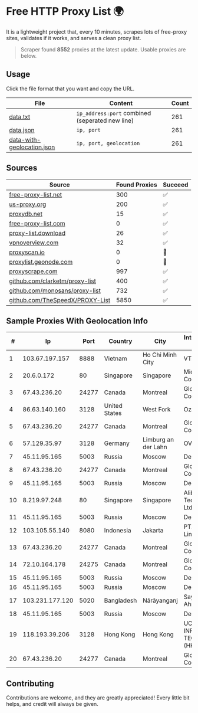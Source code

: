 
# Free HTTP Proxy List 🌍

It is a lightweight project that, every 10 minutes, scrapes lots of free-proxy sites, validates if it works, and serves a clean proxy list.


> Scraper found **8552** proxies at the latest update. Usable proxies are below.

## Usage

Click the file format that you want and copy the URL.


|File|Content|Count|
|----|-------|-----|
|[data.txt](https://raw.githubusercontent.com/themiralay/Proxy-List-World/master/data.txt)|`ip_address:port` combined (seperated new line)|261|
|[data.json](https://raw.githubusercontent.com/themiralay/Proxy-List-World/master/data.json)|`ip, port`|261|
|[data-with-geolocation.json](https://raw.githubusercontent.com/themiralay/Proxy-List-World/master/data-with-geolocation.json)|`ip, port, geolocation`|261|

## Sources

|Source|Found Proxies|Succeed|
|------|-------------|-------|
|[free-proxy-list.net](https://free-proxy-list.net)|300|✅|
|[us-proxy.org](https://www.us-proxy.org)|200|✅|
|[proxydb.net](http://proxydb.net)|15|✅|
|[free-proxy-list.com](https://free-proxy-list.com/?page=&port=&type%5B%5D=http&type%5B%5D=https&up_time=0&search=Search)|0|✅|
|[proxy-list.download](https://www.proxy-list.download/HTTP)|26|✅|
|[vpnoverview.com](https://vpnoverview.com/privacy/anonymous-browsing/free-proxy-servers)|32|✅|
|[proxyscan.io](https://www.proxyscan.io)|0|🚫|
|[proxylist.geonode.com](https://proxylist.geonode.com/api/proxy-list?limit=300&page=1&sort_by=lastChecked&sort_type=desc&protocols=http,https)|0|🚫|
|[proxyscrape.com](https://api.proxyscrape.com/v2/?request=displayproxies&protocol=http&timeout=10000&country=all&ssl=all&anonymity=all)|997|✅|
|[github.com/clarketm/proxy-list](https://raw.githubusercontent.com/clarketm/proxy-list/master/proxy-list-raw.txt)|400|✅|
|[github.com/monosans/proxy-list](https://raw.githubusercontent.com/monosans/proxy-list/main/proxies/http.txt)|732|✅|
|[github.com/TheSpeedX/PROXY-List](https://raw.githubusercontent.com/TheSpeedX/PROXY-List/master/http.txt)|5850|✅|


## Sample Proxies With Geolocation Info

|#|Ip|Port|Country|City|Internet Service Provider|
|-|--|----|-------|----|-------------------------|
|1|103.67.197.157|8888|Vietnam|Ho Chi Minh City|VTDIGITAL|
|2|20.6.0.172|80|Singapore|Singapore|Microsoft Corporation|
|3|67.43.236.20|24277|Canada|Montreal|GloboTech Communications|
|4|86.63.140.160|3128|United States|West Fork|OzarksGo, LLC|
|5|67.43.236.20|24277|Canada|Montreal|GloboTech Communications|
|6|57.129.35.97|3128|Germany|Limburg an der Lahn|OVH SAS|
|7|45.11.95.165|5003|Russia|Moscow|Delta Ltd|
|8|67.43.236.20|24277|Canada|Montreal|GloboTech Communications|
|9|45.11.95.165|5003|Russia|Moscow|Delta Ltd|
|10|8.219.97.248|80|Singapore|Singapore|Alibaba (US) Technology Co., Ltd.|
|11|45.11.95.165|5003|Russia|Moscow|Delta Ltd|
|12|103.105.55.140|8080|Indonesia|Jakarta|PT. Mega Artha Lintas Data|
|13|67.43.236.20|24277|Canada|Montreal|GloboTech Communications|
|14|72.10.164.178|24275|Canada|Montreal|GloboTech Communications|
|15|45.11.95.165|5003|Russia|Moscow|Delta Ltd|
|16|45.11.95.165|5003|Russia|Moscow|Delta Ltd|
|17|103.231.177.120|5020|Bangladesh|Nārāyanganj|Sayed Farhad Ahmed|
|18|45.11.95.165|5003|Russia|Moscow|Delta Ltd|
|19|118.193.39.206|3128|Hong Kong|Hong Kong|UCLOUD INFORMATION TECHNOLOGY (HK) LIMITED|
|20|67.43.236.20|24277|Canada|Montreal|GloboTech Communications|



## Contributing

Contributions are welcome, and they are greatly appreciated! Every
little bit helps, and credit will always be given.

